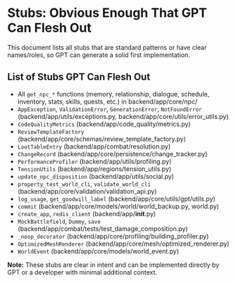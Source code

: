 # Stubs: Obvious Enough That GPT Can Flesh Out

This document lists all stubs that are standard patterns or have clear names/roles, so GPT can generate a solid first implementation.

## List of Stubs GPT Can Flesh Out

- All `get_npc_*` functions (memory, relationship, dialogue, schedule, inventory, stats, skills, quests, etc.) in backend/app/core/npc/
- `AppException`, `ValidationError`, `GenerationError`, `NotFoundError` (backend/app/utils/exceptions.py, backend/app/core/utils/error_utils.py)
- `CodeQualityMetrics` (backend/app/code_quality/metrics.py)
- `ReviewTemplateFactory` (backend/app/core/schemas/review_template_factory.py)
- `LootTableEntry` (backend/app/combat/resolution.py)
- `ChangeRecord` (backend/app/core/persistence/change_tracker.py)
- `PerformanceProfiler` (backend/app/utils/profiling.py)
- `TensionUtils` (backend/app/regions/tension_utils.py)
- `update_npc_disposition` (backend/app/utils/social.py)
- `property_test_world_cli`, `validate_world_cli` (backend/app/core/validation/validation_api.py)
- `log_usage`, `get_goodwill_label` (backend/app/core/utils/gpt/utils.py)
- `commit` (backend/app/core/models/world/world_backup.py, world.py)
- `create_app`, `redis_client` (backend/app/__init__.py)
- `MockBattlefield`, `Dummy`, `save` (backend/app/combat/tests/test_damage_composition.py)
- `_noop_decorator` (backend/app/core/profiling/building_profiler.py)
- `OptimizedMeshRenderer` (backend/app/core/mesh/optimized_renderer.py)
- `WorldEvent` (backend/app/core/models/world_event.py)

**Note:** These stubs are clear in intent and can be implemented directly by GPT or a developer with minimal additional context. 